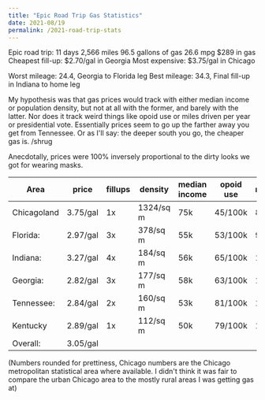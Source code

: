 ```yaml
---
title: "Epic Road Trip Gas Statistics"
date: 2021-08/19
permalink: /2021-road-trip-stats
---
```


Epic road trip:
11 days
2,566 miles
96.5 gallons of gas
26.6 mpg
$289 in gas
Cheapest fill-up: $2.70/gal in Georgia
Most expensive: $3.75/gal in Chicago

Worst mileage: 24.4, Georgia to Florida leg
Best mileage: 34.3, Final fill-up in Indiana to home leg

My hypothesis was that gas prices would track with either median income or population density, but not at all with the former, and barely with the latter. Nor does it track weird things like opoid use or miles driven per year or presidential vote. Essentially prices seem to go up the farther away you get from Tennessee. Or as I'll say: the deeper south you go, the cheaper gas is. /shrug

Anecdotally, prices were 100% inversely proportional to the dirty looks we got for wearing masks.

|Area         | price | fillups | density   | median income | opoid use | miles/year |
|----         | ----  | -----   | ----      | -----         | ----      |  ----      |
| Chicagoland | 3.75/gal | 1x   | 1324/sq m | 75k           | 45/100k   | 8k    |
| Florida:    | 2.97/gal | 3x   | 378/sq m  | 55k           | 53/100k   | 9.5k  |
| Indiana:    | 3.27/gal | 4x   | 184/sq m  | 56k           | 65/100k   | 11.6k |
| Georgia:    | 2.82/gal | 3x   | 177/sq m  | 58k           | 63/100k   | 12.8k |
| Tennessee:  | 2.84/gal | 2x   | 160/sq m  | 53k           | 81/100k   | 11.5k |
| Kentucky    | 2.89/gal | 1x   | 112/sq m  | 50k           | 79/100k   | 11.5k |
| Overall:    | 3.05/gal |      |           |               |           |       |

(Numbers rounded for prettiness, Chicago numbers are the Chicago metropolitan statistical area where available. I didn't think it was fair to compare the urban Chicago area to the mostly rural areas I was getting gas at)
